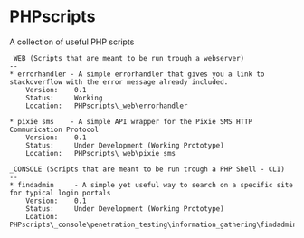 # PHPscripts

A collection of useful PHP scripts

	_WEB (Scripts that are meant to be run trough a webserver)
	--
	* errorhandler - A simple errorhandler that gives you a link to stackoverflow with the error message already included.
		Version:	0.1
		Status:		Working
		Location:	PHPscripts\_web\errorhandler
		
	* pixie sms    - A simple API wrapper for the Pixie SMS HTTP Communication Protocol
		Version:	0.1
		Status:		Under Development (Working Prototype)
		Location:	PHPscripts\_web\pixie_sms
		
	_CONSOLE (Scripts that are meant to be run trough a PHP Shell - CLI)
	--
	* findadmin 	- A simple yet useful way to search on a specific site for typical login portals
		Version:	0.1
		Status:		Under Development (Working Prototype)
		Loation:	PHPscripts\_console\penetration_testing\information_gathering\findadmin
	
